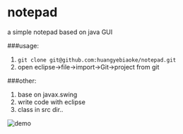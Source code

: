 # notepad
a simple notepad based on java GUI

###usage:
1. `git clone git@github.com:huangyebiaoke/notepad.git`
2. open eclipse->file->import->Git->project from git

###other:
1. base on javax.swing
2. write code with eclipse
3. class in src dir..

![demo](http://madeai.cn/usr/uploads/demo.png "demo")
